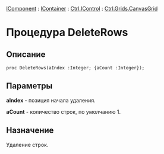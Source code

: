 ﻿---
Link: Com.Ctrl.Grids.CanvasGrid.@DeleteRows
---

[IComponent](topic:Com.Custom.ComClasses.IComponent.Default) :
[IContainer](topic:Com.Custom.ComClasses.IContainer.Default) :
[Ctrl.IControl](topic:Com.Custom.ComClasses.Ctrl.IControl.Default) :
[Ctrl.Grids.CanvasGrid](Default)

# Процедура DeleteRows

## Описание

    proc DeleteRows(aIndex :Integer; {aCount :Integer});

## Параметры

**aIndex** - позиция начала удаления.

**aCount** - количество строк, по умолчанию 1.

## Назначение

Удаление строк.